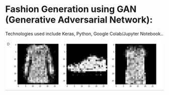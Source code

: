 # Fashion Generation using GAN (Generative Adversarial Network):

Technologies used include Keras, Python, Google Colab/Jupyter Notebook..

![alt text](fashion.png "Fashion Images")
